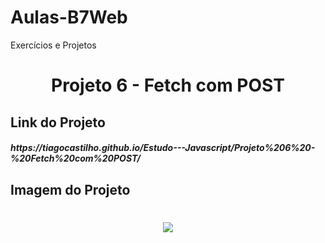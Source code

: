 # Aulas-B7Web
Exercícios e Projetos
<br/>
<h1 align="center">
    Projeto 6 - Fetch com POST
</h1>

## Link do Projeto
<h5>
https://tiagocastilho.github.io/Estudo---Javascript/Projeto%206%20-%20Fetch%20com%20POST/
</h5>

## Imagem do Projeto
<h1 align="center">
<img src="https://tiagocastilho.github.io/Estudo---Javascript/Projeto%206%20-%20Fetch%20com%20POST/como%20ficou.png">
</h1>

